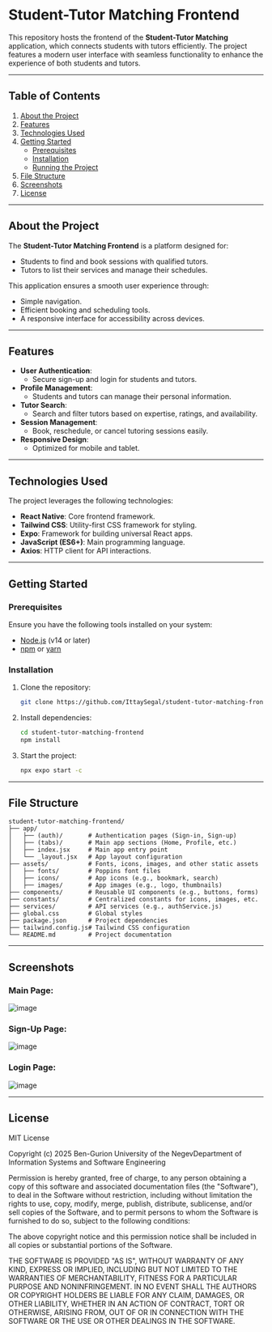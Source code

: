 # Student-Tutor Matching Frontend

This repository hosts the frontend of the **Student-Tutor Matching** application, which connects students with tutors efficiently. The project features a modern user interface with seamless functionality to enhance the experience of both students and tutors.

---

## Table of Contents

1. [About the Project](#about-the-project)
2. [Features](#features)
3. [Technologies Used](#technologies-used)
4. [Getting Started](#getting-started)
   - [Prerequisites](#prerequisites)
   - [Installation](#installation)
   - [Running the Project](#running-the-project)
5. [File Structure](#file-structure)
6. [Screenshots](#screenshots)
7. [License](#license)

---

## About the Project

The **Student-Tutor Matching Frontend** is a platform designed for:

- Students to find and book sessions with qualified tutors.
- Tutors to list their services and manage their schedules.

This application ensures a smooth user experience through:

- Simple navigation.
- Efficient booking and scheduling tools.
- A responsive interface for accessibility across devices.

---

## Features

- **User Authentication**:
  - Secure sign-up and login for students and tutors.
- **Profile Management**:
  - Students and tutors can manage their personal information.
- **Tutor Search**:
  - Search and filter tutors based on expertise, ratings, and availability.
- **Session Management**:
  - Book, reschedule, or cancel tutoring sessions easily.
- **Responsive Design**:
  - Optimized for mobile and tablet.

---

## Technologies Used

The project leverages the following technologies:

- **React Native**: Core frontend framework.
- **Tailwind CSS**: Utility-first CSS framework for styling.
- **Expo**: Framework for building universal React apps.
- **JavaScript (ES6+)**: Main programming language.
- **Axios**: HTTP client for API interactions.

---

## Getting Started

### Prerequisites

Ensure you have the following tools installed on your system:

- [Node.js](https://nodejs.org/) (v14 or later)
- [npm](https://www.npmjs.com/) or [yarn](https://yarnpkg.com/)

### Installation

1. Clone the repository:

   ```bash
   git clone https://github.com/IttaySegal/student-tutor-matching-frontend.git
   ```

2. Install dependencies:

   ```bash
   cd student-tutor-matching-frontend
   npm install
   ```

3. Start the project:

   ```bash
   npx expo start -c
   ```

---

## File Structure

```plaintext
student-tutor-matching-frontend/
├── app/
│   ├── (auth)/       # Authentication pages (Sign-in, Sign-up)
│   ├── (tabs)/       # Main app sections (Home, Profile, etc.)
│   ├── index.jsx     # Main app entry point
│   └── _layout.jsx   # App layout configuration
├── assets/           # Fonts, icons, images, and other static assets
│   ├── fonts/        # Poppins font files
│   ├── icons/        # App icons (e.g., bookmark, search)
│   ├── images/       # App images (e.g., logo, thumbnails)
├── components/       # Reusable UI components (e.g., buttons, forms)
├── constants/        # Centralized constants for icons, images, etc.
├── services/         # API services (e.g., authService.js)
├── global.css        # Global styles
├── package.json      # Project dependencies
├── tailwind.config.js# Tailwind CSS configuration
└── README.md         # Project documentation
```

---

## Screenshots

### Main Page:

![image](https://github.com/user-attachments/assets/5fbac9cb-41af-47e7-a1b3-9baf8816e03e)

### Sign-Up Page:

![image](https://github.com/user-attachments/assets/9c558a17-7436-481c-90ef-2a6de013c24a)

### Login Page:

![image](https://github.com/user-attachments/assets/25e46a3b-ff8b-411e-9e24-8fb22957163a)

---

## License

MIT License

Copyright (c) 2025
Ben-Gurion University of the NegevDepartment of Information Systems and Software Engineering

Permission is hereby granted, free of charge, to any person obtaining a copy of this software and associated documentation files (the "Software"), to deal in the Software without restriction, including without limitation the rights to use, copy, modify, merge, publish, distribute, sublicense, and/or sell copies of the Software, and to permit persons to whom the Software is furnished to do so, subject to the following conditions:

The above copyright notice and this permission notice shall be included in all copies or substantial portions of the Software.

THE SOFTWARE IS PROVIDED "AS IS", WITHOUT WARRANTY OF ANY KIND, EXPRESS OR IMPLIED, INCLUDING BUT NOT LIMITED TO THE WARRANTIES OF MERCHANTABILITY, FITNESS FOR A PARTICULAR PURPOSE AND NONINFRINGEMENT. IN NO EVENT SHALL THE AUTHORS OR COPYRIGHT HOLDERS BE LIABLE FOR ANY CLAIM, DAMAGES, OR OTHER LIABILITY, WHETHER IN AN ACTION OF CONTRACT, TORT OR OTHERWISE, ARISING FROM, OUT OF OR IN CONNECTION WITH THE SOFTWARE OR THE USE OR OTHER DEALINGS IN THE SOFTWARE.
